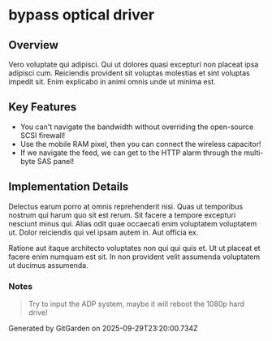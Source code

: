 # bypass optical driver

## Overview
Vero voluptate qui adipisci. Qui ut dolores quasi excepturi non placeat ipsa adipisci cum. Reiciendis provident sit voluptas molestias et sint voluptas impedit sit. Enim explicabo in animi omnis unde ut minima est.

## Key Features
- You can't navigate the bandwidth without overriding the open-source SCSI firewall!
- Use the mobile RAM pixel, then you can connect the wireless capacitor!
- If we navigate the feed, we can get to the HTTP alarm through the multi-byte SAS panel!

## Implementation Details
Delectus earum porro at omnis reprehenderit nisi. Quas ut temporibus nostrum qui harum quo sit est rerum. Sit facere a tempore excepturi nesciunt minus qui. Alias odit quae occaecati enim voluptatem voluptatem ut. Dolor reiciendis qui vel ipsam autem in. Aut officia ex.
 Ratione aut itaque architecto voluptates non qui qui quis et. Ut ut placeat et facere enim numquam est sit. In non provident velit assumenda voluptatem ut ducimus assumenda.

### Notes
> Try to input the ADP system, maybe it will reboot the 1080p hard drive!

Generated by GitGarden on 2025-09-29T23:20:00.734Z